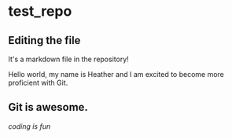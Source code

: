 # test_repo
## Editing the file

It's a markdown file in the repository!

Hello world, my name is Heather and I am excited to become more proficient with Git.
## Git is awesome.
*coding is fun*
